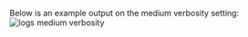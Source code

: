Below is an example output on the medium verbosity setting:  
![logs medium verbosity](https://github.com/viktorchernev/DescribeCompiler/assets/72315339/43c71792-6c82-41a5-ae08-1aaba079b065)

